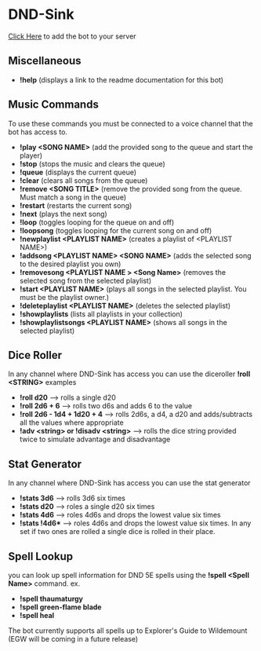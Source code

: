 # DND-Sink
[Click Here](https://discord.com/oauth2/authorize?client_id=712699373183565915&permissions=36702208&scope=bot) to add the bot to your server

## Miscellaneous

* **!help** (displays a link to the readme documentation for this bot)

## Music Commands
To use these commands you must be connected to a voice channel that the bot has access to.

 * **!play \<SONG NAME\>** (add the provided song to the queue and start the player)
 * **!stop** (stops the music and clears the queue)
 * **!queue** (displays the current queue)
 * **!clear** (clears all songs from the queue)
 * **!remove \<SONG TITLE\>** (remove the provided song from the queue. Must match a song in the queue)
 * **!restart** (restarts the current song)
 * **!next** (plays the next song)
 * **!loop** (toggles looping for the queue on and off)
 * **!loopsong** (toggles looping for the current song on and off)
 * **!newplaylist \<PLAYLIST NAME\>** (creates a playlist of \<PLAYLIST NAME\>)
 * **!addsong \<PLAYLIST NAME\> \<SONG NAME\>** (adds the selected song to the desired playlist you own)
 * **!removesong \<PLAYLIST NAME \> \<Song Name\>** (removes the selected song from the selected playlist)
 * **!start \<PLAYLIST NAME\>** (plays all songs in the selected playlist. You must be the playlist owner.)
 * **!deleteplaylist \<PLAYLIST NAME\>** (deletes the selected playlist)
 * **!showplaylists** (lists all playlists in your collection)
 * **!showplaylistsongs \<PLAYLIST NAME\>** (shows all songs in the selected playlist)



## Dice Roller

In any channel where DND-Sink has access you can use the diceroller
**!roll \<STRING\>**
examples
* **!roll d20**  --> rolls a single d20
* **!roll 2d6 + 6** --> rolls two d6s and adds 6 to the value
* **!roll 2d6 - 1d4 + 1d20 + 4**  --> rolls 2d6s, a d4, a d20 and adds/subtracts all the values where appropriate
* **!adv \<string\> or !disadv \<string\>** --> rolls the dice string provided twice to simulate advantage and disadvantage

## Stat Generator

In any channel where DND-Sink has access you can use the stat generator
* **!stats 3d6** --> rolls 3d6 six times
* **!stats d20**  --> roles a single d20 six times
* **!stats 4d6** --> roles 4d6s and drops the lowest value six times
* **!stats !4d6\***  --> roles 4d6s and drops the lowest value six times. In any set if two ones are rolled a single dice is rolled in their place.

## Spell Lookup

you can look up spell information for DND 5E spells using the **!spell \<Spell Name\>** command.
ex.

 - **!spell thaumaturgy**
 - **!spell green-flame blade**
 - **!spell heal**

The bot currently supports all spells up to Explorer's Guide to Wildemount (EGW will be coming in a future release)
